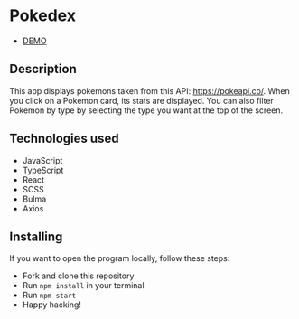 # Pokedex

  - [DEMO](https://sasha-gordijchuk.github.io/react_pokedex)

## Description

  This app displays pokemons taken from this API: https://pokeapi.co/.
  When you click on a Pokemon card, its stats are displayed.
  You can also filter Pokemon by type by selecting the type you want at the top of the screen.

## Technologies used 

  - JavaScript
  - TypeScript
  - React
  - SCSS
  - Bulma
  - Axios

## Installing
  If you want to open the program locally, follow these steps:

  - Fork and clone this repository
  - Run `npm install` in your terminal
  - Run `npm start`
  - Happy hacking!
